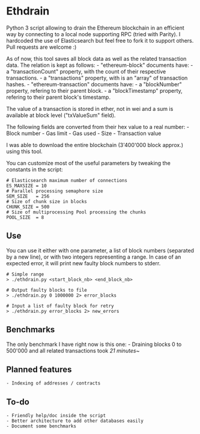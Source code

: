 # Ethdrain

Python 3 script allowing to drain the Ethereum blockchain in an efficient way by connecting to a local node supporting RPC (tried with Parity).
I hardcoded the use of Elasticsearch but feel free to fork it to support others.
Pull requests are welcome :)

As of now, this tool saves all block data as well as the related transaction data. The relation is kept as follows: 
    - "ethereum-block" documents have:
        - a "transactionCount" property, with the count of their respective transactions.
        - a "transactions" property, with is an "array" of transaction hashes.
    - "ethereum-transaction" documents have:
        - a "blockNumber" property, refering to their parent block.
        - a "blockTimestamp" property, refering to their parent block's timestamp.

The value of a transaction is stored in ether, not in wei and a sum is available at block level ("txValueSum" field).

The following fields are converted from their hex value to a real number:
    - Block number
    - Gas limit
    - Gas used
    - Size
    - Transaction value

I was able to download the entire blockchain (3'400'000 block approx.) using this tool. 

You can customize most of the useful parameters by tweaking the constants in the script:
```
# Elasticsearch maximum number of connections
ES_MAXSIZE = 10
# Parallel processing semaphore size
SEM_SIZE   = 256
# Size of chunk size in blocks
CHUNK_SIZE = 500
# Size of multiprocessing Pool processing the chunks
POOL_SIZE  = 8
```

## Use
You can use it either with one parameter, a list of block numbers (separated by a new line), or with two integers representing a range.
In case of an expected error, it will print new faulty block numbers to stderr.

```
# Simple range
> ./ethdrain.py <start_block_nb> <end_block_nb>

# Output faulty blocks to file
> ./ethdrain.py 0 1000000 2> error_blocks

# Input a list of faulty block for retry
> ./ethdrain.py error_blocks 2> new_errors
```

## Benchmarks
The only benchmark I have right now is this one:
    - Draining blocks 0 to 500'000 and all related transactions took *21 minutes*~

## Planned features
    - Indexing of addresses / contracts

## To-do
    - Friendly help/doc inside the script
    - Better architecture to add other databases easily
    - Document some benchmarks

